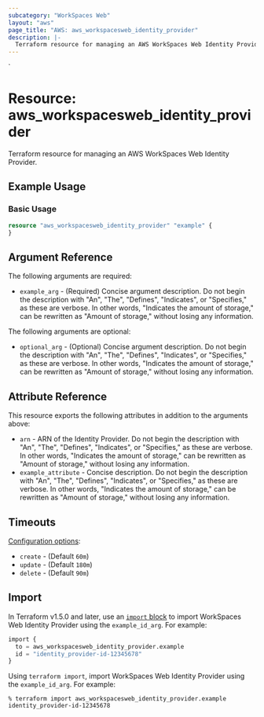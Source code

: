 ```yaml
---
subcategory: "WorkSpaces Web"
layout: "aws"
page_title: "AWS: aws_workspacesweb_identity_provider"
description: |-
  Terraform resource for managing an AWS WorkSpaces Web Identity Provider.
---
```

<!---
TIP: A few guiding principles for writing documentation:
1. Use simple language while avoiding jargon and figures of speech.
2. Focus on brevity and clarity to keep a reader's attention.
3. Use active voice and present tense whenever you can.
4. Document your feature as it exists now; do not mention the future or past if you can help it.
5. Use accessible and inclusive language.
--->`
# Resource: aws_workspacesweb_identity_provider

Terraform resource for managing an AWS WorkSpaces Web Identity Provider.

## Example Usage

### Basic Usage

```terraform
resource "aws_workspacesweb_identity_provider" "example" {
}
```

## Argument Reference

The following arguments are required:

* `example_arg` - (Required) Concise argument description. Do not begin the description with "An", "The", "Defines", "Indicates", or "Specifies," as these are verbose. In other words, "Indicates the amount of storage," can be rewritten as "Amount of storage," without losing any information.

The following arguments are optional:

* `optional_arg` - (Optional) Concise argument description. Do not begin the description with "An", "The", "Defines", "Indicates", or "Specifies," as these are verbose. In other words, "Indicates the amount of storage," can be rewritten as "Amount of storage," without losing any information.

## Attribute Reference

This resource exports the following attributes in addition to the arguments above:

* `arn` - ARN of the Identity Provider. Do not begin the description with "An", "The", "Defines", "Indicates", or "Specifies," as these are verbose. In other words, "Indicates the amount of storage," can be rewritten as "Amount of storage," without losing any information.
* `example_attribute` - Concise description. Do not begin the description with "An", "The", "Defines", "Indicates", or "Specifies," as these are verbose. In other words, "Indicates the amount of storage," can be rewritten as "Amount of storage," without losing any information.

## Timeouts

[Configuration options](https://developer.hashicorp.com/terraform/language/resources/syntax#operation-timeouts):

* `create` - (Default `60m`)
* `update` - (Default `180m`)
* `delete` - (Default `90m`)

## Import

In Terraform v1.5.0 and later, use an [`import` block](https://developer.hashicorp.com/terraform/language/import) to import WorkSpaces Web Identity Provider using the `example_id_arg`. For example:

```terraform
import {
  to = aws_workspacesweb_identity_provider.example
  id = "identity_provider-id-12345678"
}
```

Using `terraform import`, import WorkSpaces Web Identity Provider using the `example_id_arg`. For example:

```console
% terraform import aws_workspacesweb_identity_provider.example identity_provider-id-12345678
```
